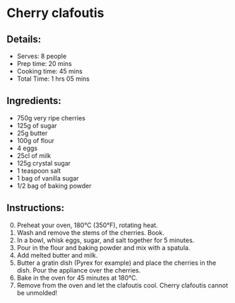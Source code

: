 # Cherry clafoutis

## Details:
* Serves: 8 people
* Prep time: 20 mins
* Cooking time: 45 mins
* Total Time: 1 hrs 05 mins

## Ingredients:
* 750g very ripe cherries
* 125g of sugar
* 25g butter
* 100g of flour
* 4 eggs
* 25cl of milk
* 125g crystal sugar
* 1 teaspoon salt
* 1 bag of vanilla sugar
* 1/2 bag of baking powder

## Instructions:
0. Preheat your oven, 180°C (350°F), rotating heat.
1. Wash and remove the stems of the cherries. Book.
2. In a bowl, whisk eggs, sugar, and salt together for 5 minutes.
3. Pour in the flour and baking powder and mix with a spatula. 
4. Add melted butter and milk.
5. Butter a gratin dish (Pyrex for example) and place the cherries in the dish. Pour the appliance over the cherries.
6. Bake in the oven for 45 minutes at 180°C. 
6. Remove from the oven and let the clafoutis cool. Cherry clafoutis cannot be unmolded!
